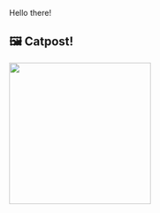 Hello there!



## 🖼️ Catpost!

<sub>
    <img src="https://cdn2.thecatapi.com/images/kKQFyViBU.jpg" height="256">
</sub>

